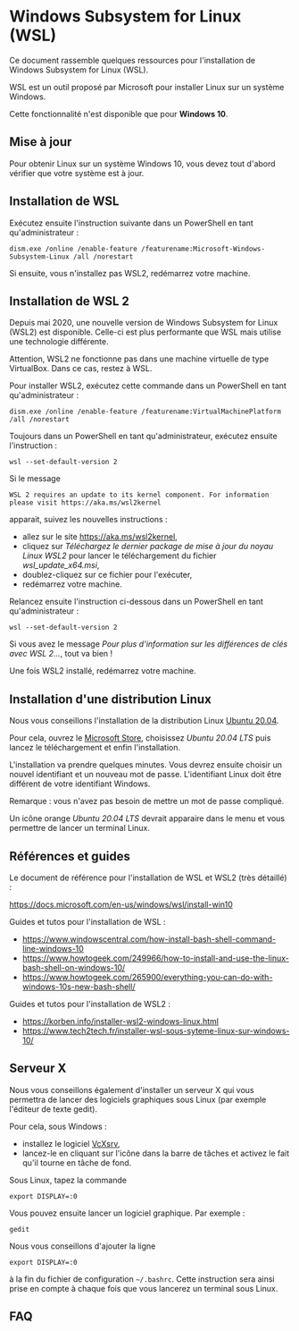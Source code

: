 # Windows Subsystem for Linux (WSL)

Ce document rassemble quelques ressources pour l'installation de Windows Subsystem for Linux (WSL).

WSL est un outil proposé par Microsoft pour installer Linux sur un système Windows.

Cette fonctionnalité n'est disponible que pour **Windows 10**.

## Mise à jour 

Pour obtenir Linux sur un système Windows 10, vous devez tout d'abord vérifier que votre système est à jour.



## Installation de WSL



Exécutez ensuite l'instruction suivante dans un PowerShell en tant qu'administrateur :
```
dism.exe /online /enable-feature /featurename:Microsoft-Windows-Subsystem-Linux /all /norestart
```

Si ensuite, vous n'installez pas WSL2, redémarrez votre machine.


## Installation de WSL 2

Depuis mai 2020, une nouvelle version de Windows Subsystem for Linux (WSL2) est disponible. Celle-ci est plus performante que WSL mais utilise une technologie différente.

Attention, WSL2 ne fonctionne pas dans une machine virtuelle de type VirtualBox. Dans ce cas, restez à WSL.

Pour installer WSL2, exécutez cette commande dans un PowerShell en tant qu'administrateur :
```
dism.exe /online /enable-feature /featurename:VirtualMachinePlatform /all /norestart
```

Toujours dans un PowerShell en tant qu'administrateur, exécutez ensuite l'instruction :
```
wsl --set-default-version 2
```
Si le message
```
WSL 2 requires an update to its kernel component. For information please visit https://aka.ms/wsl2kernel
```
apparait, suivez les nouvelles instructions :
- allez sur le site https://aka.ms/wsl2kernel, 
- cliquez sur *Téléchargez le dernier package de mise à jour du noyau Linux WSL2* pour lancer le téléchargement du fichier *wsl_update_x64.msi*,
- doublez-cliquez sur ce fichier pour l'exécuter,
- redémarrez votre machine.

Relancez ensuite l'instruction ci-dessous dans un PowerShell en tant qu'administrateur :
```
wsl --set-default-version 2
```

Si vous avez le message *Pour plus d'information sur les différences de clés avec WSL 2...*, tout va bien !

Une fois WSL2 installé, redémarrez votre machine.


## Installation d'une distribution Linux

Nous vous conseillons l'installation de la distribution Linux [Ubuntu 20.04](https://www.microsoft.com/fr-fr/p/ubuntu-2004-lts/9n6svws3rx71?activetab=pivot:overviewtab).

Pour cela, ouvrez le [Microsoft Store](https://aka.ms/wslstore), choisissez *Ubuntu 20.04 LTS* puis lancez le téléchargement et enfin l'installation.

L'installation va prendre quelques minutes. Vous devrez ensuite choisir un nouvel identifiant et un nouveau mot de passe. L'identifiant Linux doit être différent de votre identifiant Windows.

Remarque : vous n'avez pas besoin de mettre un mot de passe compliqué.

Un icône orange *Ubuntu 20.04 LTS* devrait apparaire dans le menu et vous permettre de lancer un terminal Linux.

## Références et guides

Le document de référence pour l'installation de WSL et WSL2 (très détaillé) :

https://docs.microsoft.com/en-us/windows/wsl/install-win10


Guides et tutos pour l'installation de WSL :

- https://www.windowscentral.com/how-install-bash-shell-command-line-windows-10
- https://www.howtogeek.com/249966/how-to-install-and-use-the-linux-bash-shell-on-windows-10/
- https://www.howtogeek.com/265900/everything-you-can-do-with-windows-10s-new-bash-shell/


Guides et tutos pour l'installation de WSL2 :

- https://korben.info/installer-wsl2-windows-linux.html
- https://www.tech2tech.fr/installer-wsl-sous-syteme-linux-sur-windows-10/


## Serveur X

Nous vous conseillons également d'installer un serveur X qui vous permettra de lancer des logiciels graphiques sous Linux (par exemple l'éditeur de texte gedit).

Pour cela, sous Windows :

- installez le logiciel [VcXsrv](https://sourceforge.net/projects/vcxsrv/),
- lancez-le en cliquant sur l'icône dans la barre de tâches et activez le fait qu'il tourne en tâche de fond.

Sous Linux, tapez la commande 
```
export DISPLAY=:0
```

Vous pouvez ensuite lancer un logiciel graphique. Par exemple :
```
gedit
```

Nous vous conseillons d'ajouter la ligne 
```
export DISPLAY=:0
```
à la fin du fichier de configuration `~/.bashrc`. Cette instruction sera ainsi prise en compte à chaque fois que vous lancerez un terminal sous Linux.


## FAQ